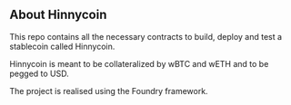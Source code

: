 ## About Hinnycoin

This repo contains all the necessary contracts to build, deploy and test a stablecoin called Hinnycoin.

Hinnycoin is meant to be collateralized by wBTC and wETH and to be pegged to USD.

The project is realised using the Foundry framework.

